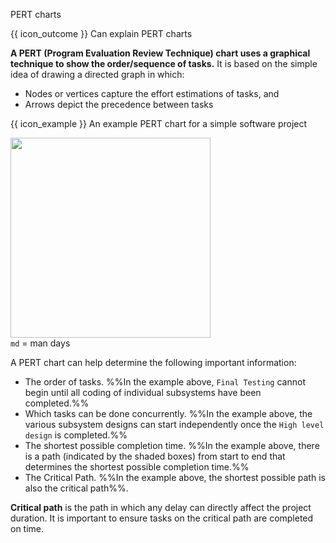 <span id="title">PERT charts</span>

<span id="prereqs"></span>

<span id="outcomes">{{ icon_outcome }} Can explain PERT charts</span>

<div id="body">

**A PERT (Program Evaluation Review Technique) chart uses a graphical technique to show the order/sequence of tasks.** It is based on the simple idea of drawing a directed graph in which:

* Nodes or vertices capture the effort estimations of tasks, and
* Arrows depict the precedence between tasks

<box>

{{ icon_example }} An example PERT chart for a simple software project

<img src="{{baseUrl}}/projectPlanning/pertCharts/images/pert.jpg" height="320" /><br>
`md` = man days

</box>

A PERT chart can help determine the following important information:

* The order of tasks. %%In the example above, `Final Testing` cannot begin until all coding of individual subsystems have been completed.%%
* Which tasks can be done concurrently. %%In the example above, the various subsystem designs can start independently once the `High level design` is completed.%%
* The shortest possible completion time. %%In the example above, there is a path (indicated by the shaded boxes) from start to end that determines the shortest possible completion time.%%
* The Critical Path. %%In the example above, the shortest possible path is also the critical path%%.
 
<box type="definition" seamless>

**Critical path** is the path in which any delay can directly affect the project duration. It is important to ensure tasks on the critical path are completed on time.

</box>

</div>

<div id="extras">
</div>
